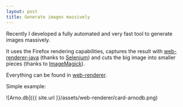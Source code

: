 ```yaml
---
layout: post
title: Generate images massively
---
```


Recently I developed a fully automated and very fast tool to generate images massively.

It uses the Firefox rendering capabilities, captures the result with
[web-renderer-java](https://github.com/arnodb/web-renderer/tree/master/web-renderer-java) (thanks to
[Selenium](http://www.seleniumhq.org/)) and cuts the big image into smaller pieces (thanks to
[ImageMagick](http://www.imagemagick.org/)).

Everything can be found in
[web-renderer](https://github.com/arnodb/web-renderer).

Simple example:

![Arno.db]({{ site.url }}/assets/web-renderer/card-arnodb.png)

